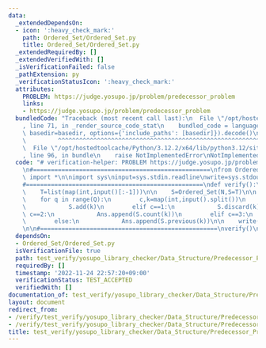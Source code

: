 ```yaml
---
data:
  _extendedDependsOn:
  - icon: ':heavy_check_mark:'
    path: Ordered_Set/Ordered_Set.py
    title: Ordered_Set/Ordered_Set.py
  _extendedRequiredBy: []
  _extendedVerifiedWith: []
  _isVerificationFailed: false
  _pathExtension: py
  _verificationStatusIcon: ':heavy_check_mark:'
  attributes:
    PROBLEM: https://judge.yosupo.jp/problem/predecessor_problem
    links:
    - https://judge.yosupo.jp/problem/predecessor_problem
  bundledCode: "Traceback (most recent call last):\n  File \"/opt/hostedtoolcache/Python/3.12.2/x64/lib/python3.12/site-packages/onlinejudge_verify/documentation/build.py\"\
    , line 71, in _render_source_code_stat\n    bundled_code = language.bundle(stat.path,\
    \ basedir=basedir, options={'include_paths': [basedir]}).decode()\n          \
    \         ^^^^^^^^^^^^^^^^^^^^^^^^^^^^^^^^^^^^^^^^^^^^^^^^^^^^^^^^^^^^^^^^^^^^^^^^^^^^^^^^^\n\
    \  File \"/opt/hostedtoolcache/Python/3.12.2/x64/lib/python3.12/site-packages/onlinejudge_verify/languages/python.py\"\
    , line 96, in bundle\n    raise NotImplementedError\nNotImplementedError\n"
  code: "# verification-helper: PROBLEM https://judge.yosupo.jp/problem/predecessor_problem\n\
    \n#==================================================\nfrom Ordered_Set.Ordered_Set\
    \ import *\n\nimport sys\ninput=sys.stdin.readline\nwrite=sys.stdout.write\n\n\
    #==================================================\ndef verify():\n    N,Q=map(int,input().split())\n\
    \    T=list(map(int,input()[:-1]))\n\n    S=Ordered_Set(N,S=T)\n\n    Ans=[]\n\
    \    for q in range(Q):\n        c,k=map(int,input().split())\n        if c==0:\n\
    \            S.add(k)\n        elif c==1:\n            S.discard(k)\n        elif\
    \ c==2:\n            Ans.append(S.count(k))\n        elif c==3:\n            Ans.append(S.next(k))\n\
    \        else:\n            Ans.append(S.previous(k))\n\n    write(\"\\n\".join(map(str,Ans)))\n\
    \n\n#==================================================\nverify()\n"
  dependsOn:
  - Ordered_Set/Ordered_Set.py
  isVerificationFile: true
  path: test_verify/yosupo_library_checker/Data_Structure/Predecessor_Problem-Ordered_Set.test.py
  requiredBy: []
  timestamp: '2022-11-24 22:57:20+09:00'
  verificationStatus: TEST_ACCEPTED
  verifiedWith: []
documentation_of: test_verify/yosupo_library_checker/Data_Structure/Predecessor_Problem-Ordered_Set.test.py
layout: document
redirect_from:
- /verify/test_verify/yosupo_library_checker/Data_Structure/Predecessor_Problem-Ordered_Set.test.py
- /verify/test_verify/yosupo_library_checker/Data_Structure/Predecessor_Problem-Ordered_Set.test.py.html
title: test_verify/yosupo_library_checker/Data_Structure/Predecessor_Problem-Ordered_Set.test.py
---
```

